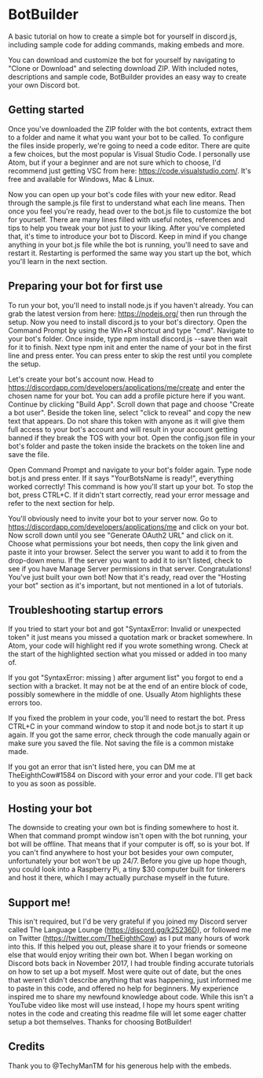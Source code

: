 # BotBuilder
A basic tutorial on how to create a simple bot for yourself in discord.js, including sample code for adding commands, making embeds and more.

You can download and customize the bot for yourself by navigating to "Clone or Download" and selecting download ZIP. With included notes, descriptions and sample code, BotBuilder provides an easy way to create your own Discord bot.

## Getting started ##
Once you've downloaded the ZIP folder with the bot contents, extract them to a folder and name it what you want your bot to be called. To configure the files inside properly, we're going to need a code editor. There are quite a few choices, but the most popular is Visual Studio Code. I personally use Atom, but if your a beginner and are not sure which to choose, I'd recommend just getting VSC from here: https://code.visualstudio.com/. It's free and available for Windows, Mac & Linux.

Now you can open up your bot's code files with your new editor. Read through the sample.js file first to understand what each line means. Then once you feel you're ready, head over to the bot.js file to customize the bot for yourself. There are many lines filled with useful notes, references and tips to help you tweak your bot just to your liking. After you've completed that, it's time to introduce your bot to Discord. Keep in mind if you change anything in your bot.js file while the bot is running, you'll need to save and restart it. Restarting is performed the same way you start up the bot, which you'll learn in the next section.

## Preparing your bot for first use ##
To run your bot, you'll need to install node.js if you haven't already. You can grab the latest version from here: https://nodejs.org/ then run through the setup. Now you need to install discord.js to your bot's directory. Open the Command Prompt by using the Win+R shortcut and type "cmd". Navigate to your bot's folder. Once inside, type npm install discord.js --save then wait for it to finish. Next type npm init and enter the name of your bot in the first line and press enter. You can press enter to skip the rest until you complete the setup.

Let's create your bot's account now. Head to https://discordapp.com/developers/applications/me/create and enter the chosen name for your bot. You can add a profile picture here if you want. Continue by clicking "Build App". Scroll down that page and choose "Create a bot user". Beside the token line, select "click to reveal" and copy the new text that appears. Do not share this token with anyone as it will give them full access to your bot's account and will result in your account getting banned if they break the TOS with your bot. Open the config.json file in your bot's folder and paste the token inside the brackets on the token line and save the file.

Open Command Prompt and navigate to your bot's folder again. Type node bot.js and press enter. If it says "YourBotsName is ready!", everything worked correctly! This command is how you'll start up your bot. To stop the bot, press CTRL+C. If it didn't start correctly, read your error message and refer to the next section for help.

You'll obviously need to invite your bot to your server now. Go to https://discordapp.com/developers/applications/me and click on your bot. Now scroll down until you see "Generate OAuth2 URL" and click on it. Choose what permissions your bot needs, then copy the link given and paste it into your browser. Select the server you want to add it to from the drop-down menu. If the server you want to add it to isn't listed, check to see if you have Manage Server permissions in that server. Congratulations! You've just built your own bot! Now that it's ready, read over the "Hosting your bot" section as it's important, but not mentioned in a lot of tutorials.

## Troubleshooting startup errors ##
If you tried to start your bot and got "SyntaxError: Invalid or unexpected token" it just means you missed a quotation mark or bracket somewhere. In Atom, your code will highlight red if you wrote something wrong. Check at the start of the highlighted section what you missed or added in too many of.

If you got "SyntaxError: missing ) after argument list" you forgot to end a section with a bracket. It may not be at the end of an entire block of code, possibly somewhere in the middle of one. Usually Atom highlights these errors too.

If you fixed the problem in your code, you'll need to restart the bot. Press CTRL+C in your command window to stop it and node bot.js to start it up again. If you got the same error, check through the code manually again or make sure you saved the file. Not saving the file is a common mistake made.

If you got an error that isn't listed here, you can DM me at TheEighthCow#1584 on Discord with your error and your code. I'll get back to you as soon as possible.

## Hosting your bot ##
The downside to creating your own bot is finding somewhere to host it. When that command prompt window isn't open with the bot running, your bot will be offline. That means that if your computer is off, so is your bot. If you can't find anywhere to host your bot besides your own computer, unfortunately your bot won't be up 24/7. Before you give up hope though, you could look into a Raspberry Pi, a tiny $30 computer built for tinkerers and host it there, which I may actually purchase myself in the future.

## Support me! ##
This isn't required, but I'd be very grateful if you joined my Discord server called The Language Lounge (https://discord.gg/k25236D), or followed me on Twitter (https://twitter.com/TheEighthCow) as I put many hours of work into this. If this helped you out, please share it to your friends or someone else that would enjoy writing their own bot. When I began working on Discord bots back in November 2017, I had trouble finding accurate tutorials on how to set up a bot myself. Most were quite out of date, but the ones that weren't didn't describe anything that was happening, just informed me to paste in this code, and offered no help for beginners. My experience inspired me to share my newfound knowledge about code. While this isn't a YouTube video like most will use instead, I hope my hours spent writing notes in the code and creating this readme file will let some eager chatter setup a bot themselves. Thanks for choosing BotBuilder!

## Credits ##
Thank you to @TechyManTM for his generous help with the embeds.
